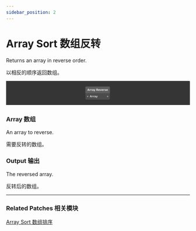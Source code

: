 ```yaml
---
sidebar_position: 2
---
```


# Array Sort 数组反转

Returns an array in reverse order.

以相反的顺序返回数组。

![Image](./../../../static/img/docs/Data/array-reverse.png)

### Array 数组

An array to reverse.

需要反转的数组。

### Output 输出

The reversed array.

反转后的数组。

------

### Related Patches 相关模块

[Array Sort 数组排序](./Array%20Sort)
